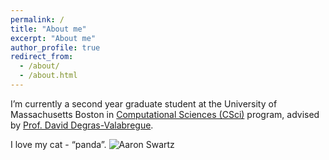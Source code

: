 ```yaml
---
permalink: /
title: "About me"
excerpt: "About me"
author_profile: true
redirect_from: 
  - /about/
  - /about.html
---
```


I’m currently a second year graduate student at the University of Massachusetts Boston in [Computational Sciences (CSci)](https://www.umb.edu/academics/csm/interdisciplinary_programs/computational_sciences_phd) program, advised by [Prof. David Degras-Valabregue](https://www.umb.edu/academics/csm/faculty_staff/david_degras-valabregue).


I love my cat - “panda”.
![Aaron Swartz](https://github.com/Yiming-S/yiming.github.io/blob/master/images/WechatIMG70.jpeg?raw=true)
